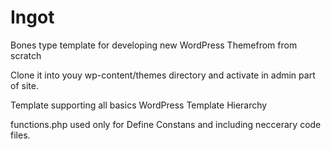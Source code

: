 # Ingot
Bones type template for developing new WordPress Themefrom from scratch

Clone it into youy wp-content/themes directory and activate in admin part of site.

Template supporting all basics WordPress Template Hierarchy

functions.php used only for Define Constans and including neccerary code files.
